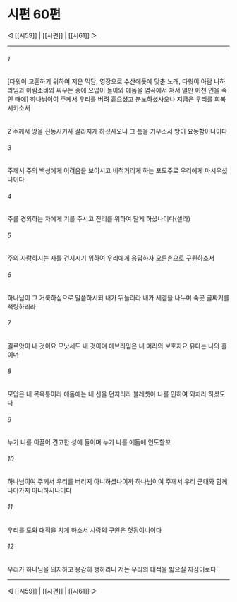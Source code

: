 ﻿# 시편 60편

◁ [[시59]] | [[시편]] | [[시61]] ▷
***

###### 1
[다윗이 교훈하기 위하여 지은 믹담, 영장으로 수산에둣에 맞춘 노래, 다윗이 아람 나하라임과 아람소바와 싸우는 중에 요압이 돌아와 에돔을 염곡에서 쳐서 일만 이천 인을 죽인 때에] 하나님이여 주께서 우리를 버려 흩으셨고 분노하셨사오나 지금은 우리를 회복시키소서
###### 
2
주께서 땅을 진동시키사 갈라지게 하셨사오니 그 틈을 기우소서 땅이 요동함이니이다

###### 3
주께서 주의 백성에게 어려움을 보이시고 비척거리게 하는 포도주로 우리에게 마시우셨나이다

###### 4
주를 경외하는 자에게 기를 주시고 진리를 위하여 달게 하셨나이다(셀라)

###### 5
주의 사랑하시는 자를 건지시기 위하여 우리에게 응답하사 오른손으로 구원하소서

###### 6
하나님이 그 거룩하심으로 말씀하시되 내가 뛰놀리라 내가 세겜을 나누며 숙곳 골짜기를 척량하리라

###### 7
길르앗이 내 것이요 므낫세도 내 것이며 에브라임은 내 머리의 보호자요 유다는 나의 홀이며

###### 8
모압은 내 목욕통이라 에돔에는 내 신을 던지리라 블레셋아 나를 인하여 외치라 하셨도다

###### 9
누가 나를 이끌어 견고한 성에 들이며 누가 나를 에돔에 인도할꼬

###### 10
하나님이여 주께서 우리를 버리지 아니하셨나이까 하나님이여 주께서 우리 군대와 함께 나아가지 아니하시나이다

###### 11
우리를 도와 대적을 치게 하소서 사람의 구원은 헛됨이니이다

###### 12
우리가 하나님을 의지하고 용감히 행하리니 저는 우리의 대적을 밟으실 자심이로다


***
◁ [[시59]] | [[시편]] | [[시61]] ▷
